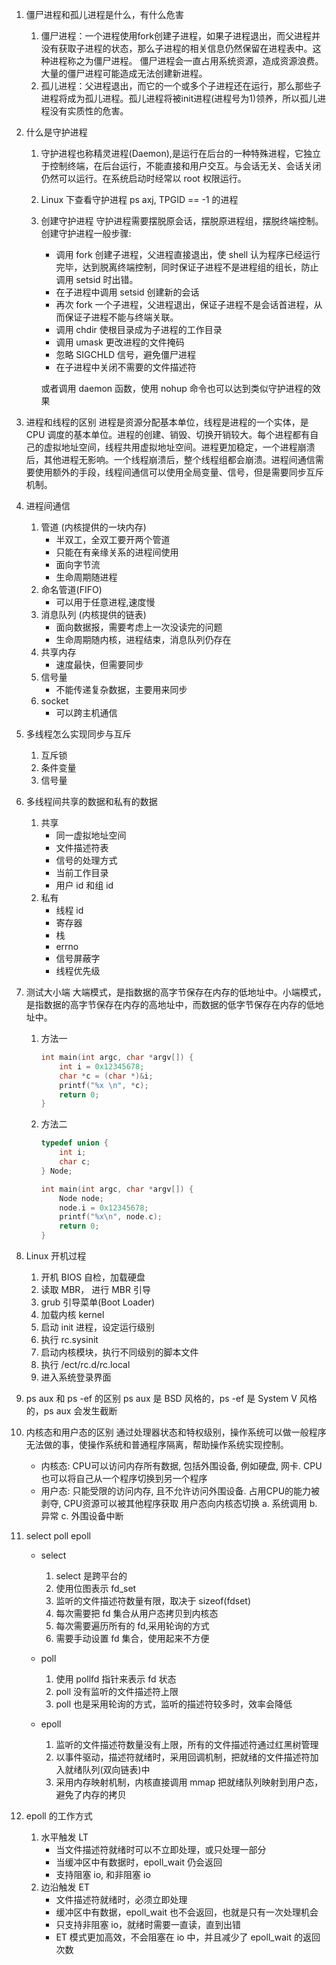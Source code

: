 1. 僵尸进程和孤儿进程是什么，有什么危害
    
    1) 僵尸进程：一个进程使用fork创建子进程，如果子进程退出，而父进程并没有获取子进程的状态，那么子进程的相关信息仍然保留在进程表中。这种进程称之为僵尸进程。
    僵尸进程会一直占用系统资源，造成资源浪费。大量的僵尸进程可能造成无法创建新进程。
    2) 孤儿进程：父进程退出，而它的一个或多个子进程还在运行，那么那些子进程将成为孤儿进程。孤儿进程将被init进程(进程号为1)领养，所以孤儿进程没有实质性的危害。

2. 什么是守护进程
    1) 守护进程也称精灵进程(Daemon),是运行在后台的一种特殊进程，它独立于控制终端，在后台运行，不能直接和用户交互。与会话无关、会话关闭仍然可以运行。在系统启动时经常以 root 权限运行。
    2) Linux 下查看守护进程
        ps axj, TPGID == -1 的进程
    3) 创建守护进程
        守护进程需要摆脱原会话，摆脱原进程组，摆脱终端控制。创建守护进程一般步骤:
        - 调用 fork 创建子进程，父进程直接退出，使 shell 认为程序已经运行完毕，达到脱离终端控制，同时保证子进程不是进程组的组长，防止调用 setsid 时出错。
        - 在子进程中调用 setsid 创建新的会话
        - 再次 fork 一个子进程，父进程退出，保证子进程不是会话首进程，从而保证子进程不能与终端关联。
        - 调用 chdir 使根目录成为子进程的工作目录
        - 调用 umask 更改进程的文件掩码
        - 忽略 SIGCHLD 信号，避免僵尸进程
        - 在子进程中关闭不需要的文件描述符

        或者调用 daemon 函数，使用 nohup 命令也可以达到类似守护进程的效果

3. 进程和线程的区别
    进程是资源分配基本单位，线程是进程的一个实体，是 CPU 调度的基本单位。进程的创建、销毁、切换开销较大。每个进程都有自己的虚拟地址空间，线程共用虚拟地址空间。进程更加稳定，一个进程崩溃后，其他进程无影响。一个线程崩溃后，整个线程组都会崩溃。进程间通信需要使用额外的手段，线程间通信可以使用全局变量、信号，但是需要同步互斥机制。

4. 进程间通信
    1) 管道 (内核提供的一块内存)
        - 半双工，全双工要开两个管道
        - 只能在有亲缘关系的进程间使用
        - 面向字节流
        - 生命周期随进程
    2) 命名管道(FIFO)
        - 可以用于任意进程,速度慢
    3) 消息队列 (内核提供的链表)
        - 面向数据报，需要考虑上一次没读完的问题
        - 生命周期随内核，进程结束，消息队列仍存在
    4) 共享内存
        - 速度最快，但需要同步
    5) 信号量
        - 不能传递复杂数据，主要用来同步
    6) socket
        - 可以跨主机通信

5. 多线程怎么实现同步与互斥
    1) 互斥锁
    2) 条件变量
    3) 信号量

6. 多线程间共享的数据和私有的数据
    1) 共享
        - 同一虚拟地址空间
        - 文件描述符表
        - 信号的处理方式
        - 当前工作目录
        - 用户 id 和组 id
    2) 私有
        - 线程 id
        - 寄存器
        - 栈
        - errno
        - 信号屏蔽字
        - 线程优先级

7. 测试大小端
    大端模式，是指数据的高字节保存在内存的低地址中。小端模式，是指数据的高字节保存在内存的高地址中，而数据的低字节保存在内存的低地址中。
    1) 方法一
        ``` c
        int main(int argc, char *argv[]) {
            int i = 0x12345678;
            char *c = (char *)&i;
            printf("%x \n", *c);
            return 0;
        }

        ```
    2) 方法二
        ``` c
        typedef union {
            int i;
            char c;
        } Node;
 
        int main(int argc, char *argv[]) {
            Node node;
            node.i = 0x12345678;
            printf("%x\n", node.c);
            return 0;
        }
        ``` 
        
8. Linux 开机过程
    1) 开机 BIOS 自检，加载硬盘
    2) 读取 MBR， 进行 MBR 引导
    3) grub 引导菜单(Boot Loader)
    4) 加载内核 kernel
    5) 启动 init 进程，设定运行级别
    6) 执行 rc.sysinit
    7) 启动内核模块，执行不同级别的脚本文件
    8) 执行 /ect/rc.d/rc.local
    9) 进入系统登录界面

9. ps aux 和 ps -ef 的区别
    ps aux 是 BSD 风格的，ps -ef 是 System V 风格的，ps aux 会发生截断

10. 内核态和用户态的区别
    通过处理器状态和特权级别，操作系统可以做一般程序无法做的事，使操作系统和普通程序隔离，帮助操作系统实现控制。
    - 内核态: CPU可以访问内存所有数据, 包括外围设备, 例如硬盘, 网卡. CPU也可以将自己从一个程序切换到另一个程序
    - 用户态: 只能受限的访问内存, 且不允许访问外围设备. 占用CPU的能力被剥夺, CPU资源可以被其他程序获取
    用户态向内核态切换
        a. 系统调用
        b. 异常
        c. 外围设备中断 

11. select poll epoll
    - select 
        1) select 是跨平台的
        2) 使用位图表示 fd_set
        3) 监听的文件描述符数量有限，取决于 sizeof(fdset)
        4) 每次需要把 fd 集合从用户态拷贝到内核态
        5) 每次需要遍历所有的 fd,采用轮询的方式
        6) 需要手动设置 fd 集合，使用起来不方便

    - poll
        1) 使用 pollfd 指针来表示 fd 状态
        2) poll 没有监听的文件描述符上限
        3) poll 也是采用轮询的方式，监听的描述符较多时，效率会降低

    - epoll
        1) 监听的文件描述符数量没有上限，所有的文件描述符通过红黑树管理
        2) 以事件驱动，描述符就绪时，采用回调机制，把就绪的文件描述符加入就绪队列(双向链表)中
        3) 采用内存映射机制，内核直接调用 mmap 把就绪队列映射到用户态，避免了内存的拷贝

12. epoll 的工作方式
    1) 水平触发 LT
        - 当文件描述符就绪时可以不立即处理，或只处理一部分
        - 当缓冲区中有数据时，epoll_wait 仍会返回
        - 支持阻塞 io, 和非阻塞 io
    2) 边沿触发 ET
        - 文件描述符就绪时，必须立即处理
        - 缓冲区中有数据，epoll_wait 也不会返回，也就是只有一次处理机会
        - 只支持非阻塞 io，就绪时需要一直读，直到出错
        - ET 模式更加高效，不会阻塞在 io 中，并且减少了 epoll_wait 的返回次数